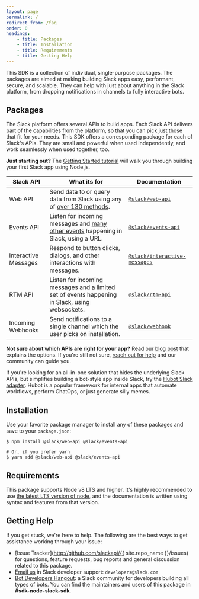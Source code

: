 ```yaml
---
layout: page
permalink: /
redirect_from: /faq
order: 0
headings:
    - title: Packages
    - title: Installation
    - title: Requirements
    - title: Getting Help
---
```


This SDK is a collection of individual, single-purpose packages. The packages are aimed at making building Slack apps
easy, performant, secure, and scalable. They can help with just about anything in the Slack platform, from dropping
notifications in channels to fully interactive bots.

## Packages

The Slack platform offers several APIs to build apps. Each Slack API delivers part of the capabilities from the
platform, so that you can pick just those that fit for your needs. This SDK offers a corresponding package for each of
Slack's APIs. They are small and powerful when used independently, and work seamlessly when used together, too.

**Just starting out?** The [Getting Started tutorial](https://slackapi.github.io/node-slack-sdk/getting_started) will
walk you through building your first Slack app using Node.js.

| Slack API    | What its for | Documentation     |
|--------------|--------------|-------------------|
| Web API      | Send data to or query data from Slack using any of [over 130 methods](https://api.slack.com/methods). | [`@slack/web-api`](https://slack.dev/node-slack-sdk/web_api) |
| Events API   | Listen for incoming messages and [many other events](https://api.slack.com/events) happening in Slack, using a URL. | [`@slack/events-api`](https://slack.dev/node-slack-sdk/events_api) |
| Interactive Messages | Respond to button clicks, dialogs, and other interactions with messages. | [`@slack/interactive-messages`](https://slack.dev/node-slack-sdk/interactive_messages) |
| RTM API      | Listen for incoming messages and a limited set of events happening in Slack, using websockets. | [`@slack/rtm-api`](https://slack.dev/node-slack-sdk/rtm_api) |
| Incoming Webhooks | Send notifications to a single channel which the user picks on installation. | [`@slack/webhook`](https://slack.dev/node-slack-sdk/incoming_webhook) |

**Not sure about which APIs are right for your app?** Read our [blog
post](https://medium.com/slack-developer-blog/getting-started-with-slacks-apis-f930c73fc889) that explains the options.
If you're still not sure, [reach out for help](#getting-help) and our community can guide you.

If you're looking for an all-in-one solution that hides the underlying Slack APIs, but simplifies building a bot-style
app inside Slack, try the [Hubot Slack adapter](https://slackapi.github.io/hubot-slack/). Hubot is a popular framework
for internal apps that automate workflows, perform ChatOps, or just generate silly memes.

## Installation

Use your favorite package manager to install any of these packages and save to your `package.json`:

```shell
$ npm install @slack/web-api @slack/events-api

# Or, if you prefer yarn
$ yarn add @slack/web-api @slack/events-api
```

## Requirements

This package supports Node v8 LTS and higher. It's highly recommended to use [the latest LTS version of
node](https://github.com/nodejs/Release#release-schedule), and the documentation is written using syntax and features
from that version.

## Getting Help

If you get stuck, we're here to help. The following are the best ways to get assistance working through your issue:

  * [Issue Tracker](http://github.com/slackapi/{{ site.repo_name }}/issues) for questions, feature
    requests, bug reports and general discussion related to this package.
  * [Email us](mailto:developers@slack.com) in Slack developer support: `developers@slack.com`
  * [Bot Developers Hangout](https://community.botkit.ai/): a Slack community for developers
    building all types of bots. You can find the maintainers and users of this package in **#sdk-node-slack-sdk**.
